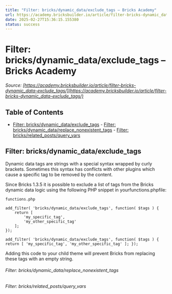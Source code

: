 ```yaml
---
title: "Filter: bricks/dynamic_data/exclude_tags – Bricks Academy"
url: https://academy.bricksbuilder.io/article/filter-bricks-dynamic_data-exclude_tags/
date: 2025-02-27T15:36:15.155380
status: success
---
```


# Filter: bricks/dynamic_data/exclude_tags – Bricks Academy

*Source: [https://academy.bricksbuilder.io/article/filter-bricks-dynamic_data-exclude_tags/](https://academy.bricksbuilder.io/article/filter-bricks-dynamic_data-exclude_tags/)*

## Table of Contents

- [Filter: bricks/dynamic_data/exclude_tags](#filter-bricksdynamicdataexcludetags)
        - [Filter: bricks/dynamic_data/replace_nonexistent_tags](#filter-bricksdynamicdatareplacenonexistenttags)
        - [Filter: bricks/related_posts/query_vars](#filter-bricksrelatedpostsqueryvars)

## Filter: bricks/dynamic_data/exclude_tags

Dynamic data tags are strings with a special syntax wrapped by curly brackets. Sometimes this syntax has conflicts with other plugins which cause a specific tag to be removed by the content.

Since Bricks 1.3.5 it is possible to exclude a list of tags from the Bricks dynamic data logic using the following PHP snippet in yourfunctions.phpfile:

`functions.php`

```
add_filter( 'bricks/dynamic_data/exclude_tags', function( $tags ) {
    return [
        'my_specific_tag',
        'my_other_specific_tag'
    ];
});
```

`add_filter( 'bricks/dynamic_data/exclude_tags', function( $tags ) {
    return [
        'my_specific_tag',
        'my_other_specific_tag'
    ];
});`

Adding this code to your child theme will prevent Bricks from replacing these tags with an empty string.

###### Filter: bricks/dynamic_data/replace_nonexistent_tags

###### Filter: bricks/related_posts/query_vars

